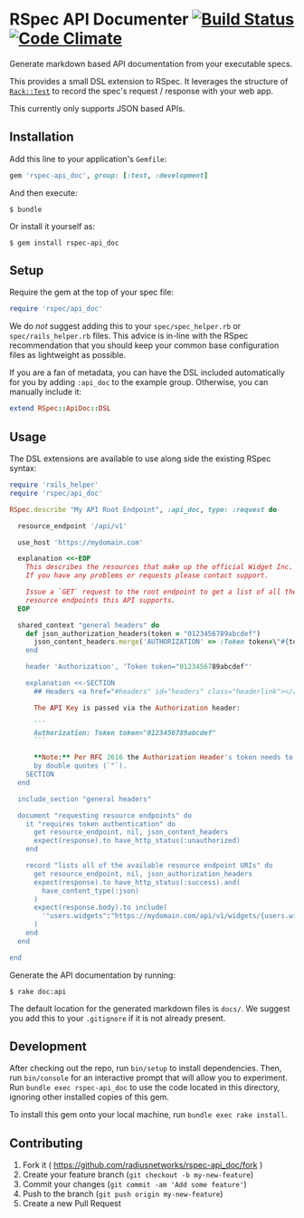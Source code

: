 # RSpec API Documenter [![Build Status](https://travis-ci.org/RadiusNetworks/rspec-api_doc.svg?branch=master)](https://travis-ci.org/RadiusNetworks/rspec-api_doc) [![Code Climate](https://codeclimate.com/github/RadiusNetworks/rspec-api_doc/badges/gpa.svg)](https://codeclimate.com/github/RadiusNetworks/rspec-api_doc)

Generate markdown based API documentation from your executable specs.

This provides a small DSL extension to RSpec. It leverages the structure of
[`Rack::Test`](https://github.com/brynary/rack-test) to record the spec's
request / response with your web app.

This currently only supports JSON based APIs.

## Installation

Add this line to your application's `Gemfile`:

```ruby
gem 'rspec-api_doc', group: [:test, :development]
```

And then execute:

```console
$ bundle
```

Or install it yourself as:

```console
$ gem install rspec-api_doc
```

## Setup

Require the gem at the top of your spec file:

```ruby
require 'rspec/api_doc'
```

We do _not_ suggest adding this to your `spec/spec_helper.rb` or
`spec/rails_helper.rb` files. This advice is in-line with the RSpec
recommendation that you should keep your common base configuration files as
lightweight as possible.

If you are a fan of metadata, you can have the DSL included automatically for
you by adding `:api_doc` to the example group. Otherwise, you can manually
include it:

```ruby
extend RSpec::ApiDoc::DSL
```

## Usage

The DSL extensions are available to use along side the existing RSpec syntax:

```ruby
require 'rails_helper'
require 'rspec/api_doc'

RSpec.describe "My API Root Endpoint", :api_doc, type: :request do

  resource_endpoint '/api/v1'

  use_host 'https://mydomain.com'

  explanation <<-EOP
    This describes the resources that make up the official Widget Inc. API v1.
    If you have any problems or requests please contact support.

    Issue a `GET` request to the root endpoint to get a list of all the
    resource endpoints this API supports.
  EOP

  shared_context "general headers" do
    def json_authorization_headers(token = "0123456789abcdef")
      json_content_headers.merge('AUTHORIZATION' => :Token token=\"#{token}\")
    end

    header 'Authorization', 'Token token="0123456789abcdef"'

    explanation <<-SECTION
      ## Headers <a href="#headers" id="headers" class="headerlink"></a>

      The API Key is passed via the Authorization header:

      ```
      Authorization: Token token="0123456789abcdef"
      ```

      **Note:** Per RFC 2616 the Authorization Header's token needs to be surrounded
      by double quotes (`"`).
    SECTION
  end

  include_section "general headers"

  document "requesting resource endpoints" do
    it "requires token authentication" do
      get resource_endpoint, nil, json_content_headers
      expect(response).to have_http_status(:unauthorized)
    end

    record "lists all of the available resource endpoint URIs" do
      get resource_endpoint, nil, json_authorization_headers
      expect(response).to have_http_status(:success).and(
        have_content_type(:json)
      )
      expect(response.body).to include(
        '"users.widgets":"https://mydomain.com/api/v1/widgets/{users.widgets}"'
      )
    end
  end

end
```

Generate the API documentation by running:

```console
$ rake doc:api
```

The default location for the generated markdown files is `docs/`. We suggest
you add this to your `.gitignore` if it is not already present.

## Development

After checking out the repo, run `bin/setup` to install dependencies. Then, run
`bin/console` for an interactive prompt that will allow you to experiment. Run
`bundle exec rspec-api_doc` to use the code located in this directory, ignoring
other installed copies of this gem.

To install this gem onto your local machine, run `bundle exec rake install`.

## Contributing

1. Fork it ( https://github.com/radiusnetworks/rspec-api_doc/fork )
2. Create your feature branch (`git checkout -b my-new-feature`)
3. Commit your changes (`git commit -am 'Add some feature'`)
4. Push to the branch (`git push origin my-new-feature`)
5. Create a new Pull Request

